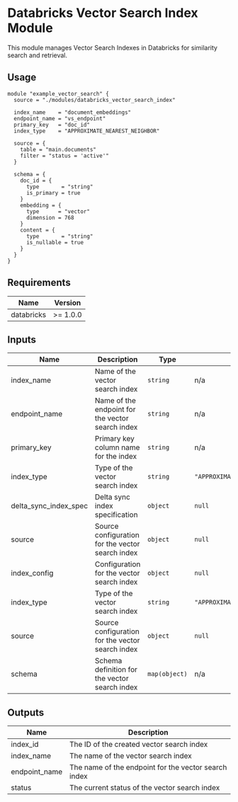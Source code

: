 # Databricks Vector Search Index Module

This module manages Vector Search Indexes in Databricks for similarity search and retrieval.

## Usage

```hcl
module "example_vector_search" {
  source = "./modules/databricks_vector_search_index"

  index_name    = "document_embeddings"
  endpoint_name = "vs_endpoint"
  primary_key   = "doc_id"
  index_type    = "APPROXIMATE_NEAREST_NEIGHBOR"

  source = {
    table = "main.documents"
    filter = "status = 'active'"
  }

  schema = {
    doc_id = {
      type       = "string"
      is_primary = true
    }
    embedding = {
      type      = "vector"
      dimension = 768
    }
    content = {
      type       = "string"
      is_nullable = true
    }
  }
}
```

## Requirements

| Name | Version |
|------|---------|
| databricks | >= 1.0.0 |

## Inputs

| Name | Description | Type | Default | Required |
|------|-------------|------|---------|:--------:|
| index_name | Name of the vector search index | `string` | n/a | yes |
| endpoint_name | Name of the endpoint for the vector search index | `string` | n/a | yes |
| primary_key | Primary key column name for the index | `string` | n/a | yes |
| index_type | Type of the vector search index | `string` | `"APPROXIMATE_NEAREST_NEIGHBOR"` | no |
| delta_sync_index_spec | Delta sync index specification | `object` | `null` | no |
| source | Source configuration for the vector search index | `object` | `null` | no |
| index_config | Configuration for the vector search index | `object` | `null` | no |
| index_type | Type of the vector search index | `string` | `"APPROXIMATE_NEAREST_NEIGHBOR"` | no |
| source | Source configuration for the vector search index | `object` | `null` | no |
| schema | Schema definition for the vector search index | `map(object)` | n/a | yes |

## Outputs

| Name | Description |
|------|-------------|
| index_id | The ID of the created vector search index |
| index_name | The name of the vector search index |
| endpoint_name | The name of the endpoint for the vector search index |
| status | The current status of the vector search index |